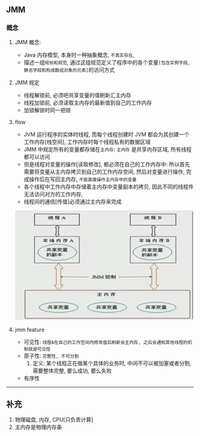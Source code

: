 ## JMM

### 概念

1. JMM 概念:

   - Java 内存模型, 本身时一种抽象概念, `不真实存在`,
   - 描述一组`规则和规范`, 通过这组规范定义了程序中的各个变量`[包含实例字段, 静态字段和构成数组对象的元素]`的访问方式

2. JMM 规定

   - 线程解锁前, 必须吧共享变量的值刷新汇主内存
   - 线程加锁前, 必须读取主内存的最新值到自己的工作内存
   - 加锁解锁时同一把锁

3. flow

   - JVM 运行程序的实体时线程, 而每个线程创建时 JVM 都会为其创建一个工作内存[栈空间], 工作内存时每个线程私有的数据区域
   - JMM 中规定所有的变量都存储在`主内存`: `主内存` 是共享内存区域, 所有线程都可以访问
   - 但是线程对变量的操作[读取修改], 都必须在自己的工作内存中: 所以首先需要将变量从主内存拷贝到自己的工作内存空间, 然后对变量进行操作, 完成操作后在写回主内存, `不能直接操作主内存中的变量`
   - 各个线程中工作内存中存储着主内存中变量副本的拷贝, 因此不同的线程件无法访问对方的工作内存,
   - 线程间的通信[传值]必须通过主内存来完成

   ![avatar](/static/image/java/JMM.bmp)

4. jmm feature

   - 可见性: `线程A在自己的工作空间内修改值后刷新会主内存, 之后会通知其他线程的机制就是可见性`
   - 原子性: `完整性, 不可分割`
     1. 定义: 某个线程正在做某个具体的业务时, 中间不可以被加塞或者分割, 需要整体完整, 要么成功, 要么失败
   - 有序性

---

## 补充

1. 物理磁盘, 内存, CPU[只负责计算]
2. 主内存是物理内存条
